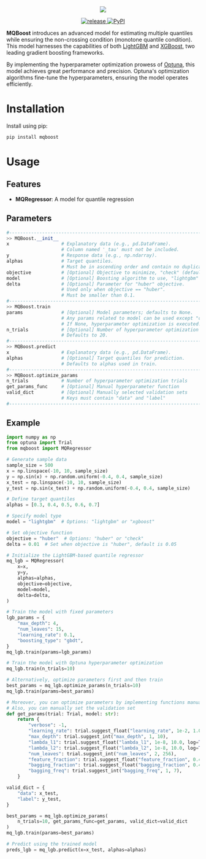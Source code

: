 <div style="text-align: center;">
  <img src="https://capsule-render.vercel.app/api?type=transparent&fontColor=0047AB&text=MQBoost&height=120&fontSize=90">
</div>
<p align="center">
  <a href="https://github.com/RektPunk/MQBoost/releases/latest">
    <img alt="release" src="https://img.shields.io/github/v/release/RektPunk/mqboost.svg">
  </a>
  <a href="https://pypi.python.org/pypi/mqboost/">
    <img alt="PyPI" src="https://badge.fury.io/py/mqboost.svg">
  </a>
<!--   <a href="LICENSE">
    <img alt="license" src="https://img.shields.io/badge/license-MIT-indigo.sv">
  </a> -->
</p>

**MQBoost** introduces an advanced model for estimating multiple quantiles while ensuring the non-crossing condition (monotone quantile condition). This model harnesses the capabilities of both [LightGBM](https://github.com/microsoft/LightGBM) and [XGBoost](https://github.com/dmlc/xgboost), two leading gradient boosting frameworks.

By implementing the hyperparameter optimization prowess of [Optuna](https://github.com/optuna/optuna), this model achieves great performance and precision. Optuna's optimization algorithms fine-tune the hyperparameters, ensuring the model operates efficiently.

# Installation
Install using pip:
```bash
pip install mqboost
```

# Usage
## Features
- **MQRegressor**: A model for quantile regression


## Parameters
```python
#--------------------------------------------------------------------------------------------#
>> MQBoost.__init__
x                   # Explanatory data (e.g., pd.DataFrame).
                    # Column named '_tau' must not be included.
y                   # Response data (e.g., np.ndarray).
alphas              # Target quantiles.
                    # Must be in ascending order and contain no duplicates.
objective           # [Optional] Objective to minimize, "check" (default) or "huber".
model               # [Optional] Boosting algorithm to use, "lightgbm" (default) or "xgboost".
delta               # [Optional] Parameter for "huber" objective.
                    # Used only when objective == "huber".
                    # Must be smaller than 0.1.
#--------------------------------------------------------------------------------------------#
>> MQBoost.train
params              # [Optional] Model parameters; defaults to None.
                    # Any params related to model can be used except "objective".
                    # If None, hyperparameter optimization is executed.
n_trials            # [Optional] Number of hyperparameter optimization trials.
                    # Defaults to 20.
#--------------------------------------------------------------------------------------------#
>> MQBoost.predict
x                   # Explanatory data (e.g., pd.DataFrame).
alphas              # [Optional] Target quantiles for prediction.
                    # Defaults to alphas used in train.
#--------------------------------------------------------------------------------------------#
>> MQBoost.optimize_params
n_trials            # Number of hyperparameter optimization trials
get_params_func     # [Optional] Manual hyperparameter function
valid_dict          # [Optional] Manually selected validation sets
                    # Keys must contain "data" and "label"
#--------------------------------------------------------------------------------------------#
```

## Example
```python
import numpy as np
from optuna import Trial
from mqboost import MQRegressor

# Generate sample data
sample_size = 500
x = np.linspace(-10, 10, sample_size)
y = np.sin(x) + np.random.uniform(-0.4, 0.4, sample_size)
x_test = np.linspace(-10, 10, sample_size)
y_test = np.sin(x_test) + np.random.uniform(-0.4, 0.4, sample_size)

# Define target quantiles
alphas = [0.3, 0.4, 0.5, 0.6, 0.7]

# Specify model type
model = "lightgbm"  # Options: "lightgbm" or "xgboost"

# Set objective function
objective = "huber"  # Options: "huber" or "check"
delta = 0.01  # Set when objective is "huber", default is 0.05

# Initialize the LightGBM-based quantile regressor
mq_lgb = MQRegressor(
    x=x,
    y=y,
    alphas=alphas,
    objective=objective,
    model=model,
    delta=delta,
)

# Train the model with fixed parameters
lgb_params = {
    "max_depth": 4,
    "num_leaves": 15,
    "learning_rate": 0.1,
    "boosting_type": "gbdt",
}
mq_lgb.train(params=lgb_params)

# Train the model with Optuna hyperparameter optimization
mq_lgb.train(n_trials=10)

# Alternatively, optimize parameters first and then train
best_params = mq_lgb.optimize_params(n_trials=10)
mq_lgb.train(params=best_params)

# Moreover, you can optimize parameters by implementing functions manually
# Also, you can manually set the validation set
def get_params(trial: Trial, model: str):
    return {
        "verbose": -1,
        "learning_rate": trial.suggest_float("learning_rate", 1e-2, 1.0, log=True),
        "max_depth": trial.suggest_int("max_depth", 1, 10),
        "lambda_l1": trial.suggest_float("lambda_l1", 1e-8, 10.0, log=True),
        "lambda_l2": trial.suggest_float("lambda_l2", 1e-8, 10.0, log=True),
        "num_leaves": trial.suggest_int("num_leaves", 2, 256),
        "feature_fraction": trial.suggest_float("feature_fraction", 0.4, 1.0),
        "bagging_fraction": trial.suggest_float("bagging_fraction", 0.4, 1.0),
        "bagging_freq": trial.suggest_int("bagging_freq", 1, 7),
    }

valid_dict = {
    "data": x_test,
    "label": y_test,
}

best_params = mq_lgb.optimize_params(
    n_trials=10, get_params_func=get_params, valid_dict=valid_dict
)
mq_lgb.train(params=best_params)

# Predict using the trained model
preds_lgb = mq_lgb.predict(x=x_test, alphas=alphas)
```
